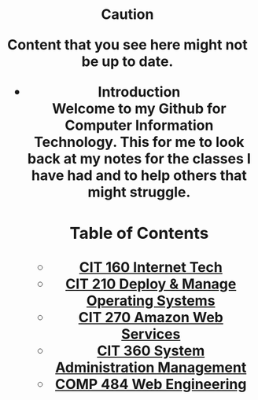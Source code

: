 <h1 style="text-align: center;>Computer Information Technology</h1>

> [!CAUTION]
> Content that you see here might not be up to date.<br>

<ul>
  <li>Introduction</li>
  Welcome to my Github for Computer Information Technology. This for me to look back at my notes for the classes I have had and to help others that might struggle.
  <br>
  <h3>Table of Contents</h3>
    <ul>
      <li><a href="https://github.com/Csimmons117/csun_cit/tree/main/01-InternetTech160">CIT 160 Internet Tech</a></li>
      <li><a href="https://github.com/Csimmons117/csun_cit/tree/main/02-OperatingSystem210">CIT 210 Deploy & Manage Operating Systems</a></li>
      <li><a href="https://github.com/Csimmons117/csun_cit/tree/main/03-AmazonWebServices270">CIT 270 Amazon Web Services</a></li>
      <li><a href="https://github.com/Csimmons117/csun_cit/tree/main/05-Sys-Administration-Management">CIT 360 System Administration Management</a></li>
      <li><a href="https://github.com/Csimmons117/csun_cit/tree/main/06-Web-Engineer">COMP 484 Web Engineering</a></li>
    </ul>
</ul>




<!--<h3 id="section1"><a href="https://github.com/Csimmons117/csun_cit/tree/main/cit160">Internet Tech</a></h3>

<p>Here you will learn the basics of networking. You will work with a team , document your work, wire your own ethernet cables, 
  setting up your own LAN with network switches, and setting up servers. For this class Cisco packet tracer was a big help on seeing 
  and testing how things would work. All 
</p>

<h3 id="section1"><a href="https://github.com/Csimmons117/csun_cit/tree/main/cit210">Deploy & Manage Operating Systems</a></h3>

<p></p>

<h3 id="section3"><a href="https://github.com/Csimmons117/csun_cit/tree/main/cit270">Amazon Web Services</a></h3>

<p>This class will teach you about how AWS works, going over how to running virtual machine, 
  setting up your own network, and how to make sure things are secure.Still learning in the
  class will add more information later. 
</p>
  <br>
  
#### Projects-->




